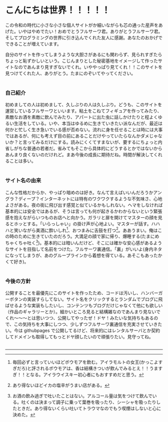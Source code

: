 # こんにちは世界！！！！！

この令和の時代に小さな小さな個人サイトがか細いながらも芯の通った産声をあげた。いやはやめでたい！おめでとうフルサーワ君。ありがとうフルサーワ君。そしてプログラミングの世界に引き込んでくれた友人に感謝。あなたのおかげでできることが増えています。

自分のサイトを作ってしまうような大胆さがあるにも関わらず、見られすぎたらちょっと恥ずかしいという。こじんまりとした秘密基地をイメージして作ったサイトなのであんまり見すぎないでくれ。いややっぱり見てくれ！！このサイトを見つけてくれた人、ありがとう。たまにのぞいてやってください。
<br><br>

### 自己紹介

初めましての人は初めまして、久しぶりの人は久しぶり。どうも、このサイトを運営しているフルサーワといいます。粘土をこねてフィギュアを作ってみたり、素敵なお酒を素敵に飲んでみたり、アパートに出た虫に話しかけたりと程よくゆるい生活をしている。いや、本当はゆるめに生きていきたい派なんだが、最近は何かと忙しく生き急いでいる感が否めない。流れに身を任せることは時には大事ではあるが、何にも考えず目の前にあることだけやっていたらなんかダメじゃないか？と言ってみるだけにする。読みにくくてすまないが、要するにちょっと内省しがちな普通の若者だ。省みてもそこから具体的にどうするとかではないからあんまり良くないのだけれど。まあ今後の成長に期待だね。時間が解決してくれることは多い。
<br><br>

### サイト名の由来

こんな性格だからか、やっぱり暗めのは好き。なんて言えばいいんだろうかアングラ？ディープ？インターネットには特有のワクワクするような不気味さ、心地よさがある。夜の街に飛び出す感覚と似ているかもしれない。ヘマをしなければ基本的には安全ではあるが、そうは言っても何が起きるかわからないという緊張感を抱えながらいつものお店へと向かう。ガラリと扉を開けてマスターの顔を見るとホッとする。「いらっしゃい」の掛け声が心地よい。マスターが話す。ハハハと笑いながら美酒に酔いしれ[^1]、おつまみに舌鼓を打つ[^2]。ああうまい。俺はこの時のために生きていたのだろう。大満足の顔で家に帰り、爆睡する(たまにめちゃくちゃ吐く[^3])。基本的には暗いんだけど、そこには確かな安心感があるようなサイトを目指して名前をつけた。フルサーワ裏通信。「裏」がいいよ(身内ネタになってしまうが、あのグループラインから着想を得ている。あそこもあったかくて好き)。
<br><br>

### 今後の方針

公開することを最優先にこのサイトを作ったため、コードは汚いし、ハンバーガーボタンの実装すらしてない。サイト名をクリックするとランダムでブログに飛ばせるような実装もしたいし、コンテンツもブログだけじゃなくて他にも欲しい（作品のギャラリーとか）。細かいところ見ると結構雑なのであんまり見ないでくれ〜〜〜とは思いつつ、公開してやったぜ！ドヤ！みたいな気持ちもあるので、この気持ちを大事にしつつ、少しずつフルサーワ裏通信を充実させていきたい。今は githubpages で公開してるけど、将来的にはレンタルサーバとか契約してドメインも取得してもっとドヤ顔したいので頑張りたい。見守ってね。
<br><br>

---

[^1]: 毎回必ずと言っていいほどボウモアを飲む。アイラモルトの女王(かっこよすぎだろ)と評されるボウモアは、香は結構きついが飲んでみるとえ！！うますぎ！！となる。アイラウイスキー初心者にもおすすめだと思う。
[^2]: あり得ないほどイカの塩辛がうまい店がある。
[^3]: お酒の飲み過ぎで吐いたことはない。アルコール量は気をつけて飲んでいる。吐くのは決まって調子に乗って葉巻を吸ったり、シーシャを吸ったりしたときだ。あり得ないくらい吐いてトラウマなのでもう喫煙はしないと心に決めた。
